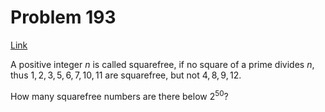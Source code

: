 # Problem 193

[Link](https://projecteuler.net/problem=193)

A positive integer $n$ is called squarefree, if no square of a prime divides $n$, thus $1, 2, 3, 5, 6, 7, 10, 11$ are squarefree, but not $4, 8, 9, 12$.

How many squarefree numbers are there below $2^{50}$?